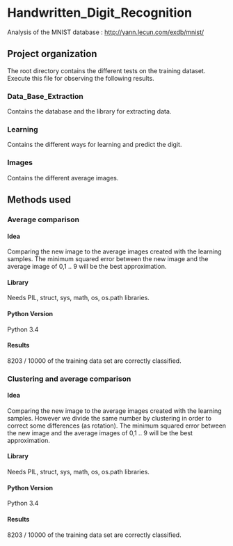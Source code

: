 # Handwritten_Digit_Recognition
Analysis of the MNIST database : http://yann.lecun.com/exdb/mnist/

## Project organization
The root directory contains the different tests on the training dataset.
Execute this file for observing the following results.
### Data_Base_Extraction
Contains the database and the library for extracting data.
### Learning
Contains the different ways for learning and predict the digit.
### Images
Contains the different average images.

## Methods used
### Average comparison
#### Idea
Comparing the new image to the average images created with the learning samples.
The minimum squared error between the new image and the average image of 0,1 .. 9 will be the best approximation.
#### Library
Needs PIL, struct, sys, math, os, os.path libraries.
#### Python Version
Python 3.4
#### Results
8203 / 10000 of the training data set are correctly classified.

### Clustering and average comparison
#### Idea
Comparing the new image to the average images created with the learning samples. However we divide the same number by clustering in order to correct some differences (as rotation).
The minimum squared error between the new image and the average images of 0,1 .. 9 will be the best approximation.
#### Library
Needs PIL, struct, sys, math, os, os.path libraries.
#### Python Version
Python 3.4
#### Results
8203 / 10000 of the training data set are correctly classified.